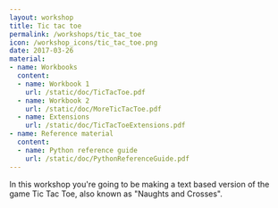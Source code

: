 ```yaml
---
layout: workshop
title: Tic tac toe
permalink: /workshops/tic_tac_toe
icon: /workshop_icons/tic_tac_toe.png
date: 2017-03-26
material:
- name: Workbooks
  content:
  - name: Workbook 1
    url: /static/doc/TicTacToe.pdf
  - name: Workbook 2
    url: /static/doc/MoreTicTacToe.pdf
  - name: Extensions
    url: /static/doc/TicTacToeExtensions.pdf
- name: Reference material
  content:
  - name: Python reference guide
    url: /static/doc/PythonReferenceGuide.pdf
---
```


In this workshop you're going to be making a text based version of the game Tic Tac Toe, also known as "Naughts and Crosses".